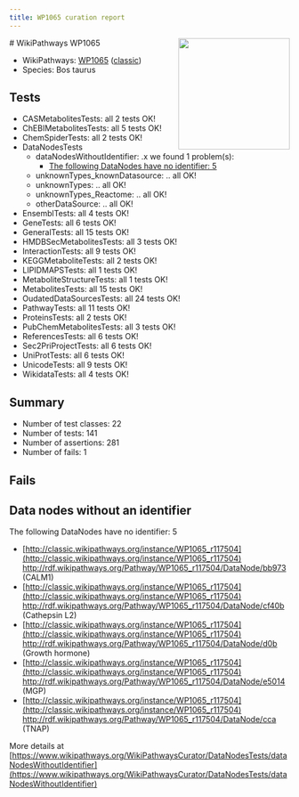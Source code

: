 ```yaml
---
title: WP1065 curation report
---
```


<img style="float: right; width: 200px" src="https://upload.wikimedia.org/wikipedia/commons/thumb/8/83/Wplogo_with_text_500.png/640px-Wplogo_with_text_500.png" />
# WikiPathways WP1065

* WikiPathways: [WP1065](https://wikipathways.org/pathways/WP1065) ([classic](https://classic.wikipathways.org/instance/WP1065))
* Species: Bos taurus
## Tests
* CASMetabolitesTests: all 2 tests OK!
* ChEBIMetabolitesTests: all 5 tests OK!
* ChemSpiderTests: all 2 tests OK!
* DataNodesTests
    * dataNodesWithoutIdentifier: .x we found 1 problem(s):
        * [The following DataNodes have no identifier: 5](#d2d32fa4)
    * unknownTypes_knownDatasource: .. all OK!
    * unknownTypes: .. all OK!
    * unknownTypes_Reactome: .. all OK!
    * otherDataSource: .. all OK!
* EnsemblTests: all 4 tests OK!
* GeneTests: all 6 tests OK!
* GeneralTests: all 15 tests OK!
* HMDBSecMetabolitesTests: all 3 tests OK!
* InteractionTests: all 9 tests OK!
* KEGGMetaboliteTests: all 2 tests OK!
* LIPIDMAPSTests: all 1 tests OK!
* MetaboliteStructureTests: all 1 tests OK!
* MetabolitesTests: all 15 tests OK!
* OudatedDataSourcesTests: all 24 tests OK!
* PathwayTests: all 11 tests OK!
* ProteinsTests: all 2 tests OK!
* PubChemMetabolitesTests: all 3 tests OK!
* ReferencesTests: all 6 tests OK!
* Sec2PriProjectTests: all 6 tests OK!
* UniProtTests: all 6 tests OK!
* UnicodeTests: all 9 tests OK!
* WikidataTests: all 4 tests OK!


## Summary

* Number of test classes: 22
* Number of tests: 141
* Number of assertions: 281
* Number of fails: 1

## Fails

<a name="d2d32fa4" />

## Data nodes without an identifier

The following DataNodes have no identifier: 5

* [http://classic.wikipathways.org/instance/WP1065_r117504](http://classic.wikipathways.org/instance/WP1065_r117504) http://rdf.wikipathways.org/Pathway/WP1065_r117504/DataNode/bb973 (CALM1)
* [http://classic.wikipathways.org/instance/WP1065_r117504](http://classic.wikipathways.org/instance/WP1065_r117504) http://rdf.wikipathways.org/Pathway/WP1065_r117504/DataNode/cf40b (Cathepsin L2)
* [http://classic.wikipathways.org/instance/WP1065_r117504](http://classic.wikipathways.org/instance/WP1065_r117504) http://rdf.wikipathways.org/Pathway/WP1065_r117504/DataNode/d0b (Growth hormone)
* [http://classic.wikipathways.org/instance/WP1065_r117504](http://classic.wikipathways.org/instance/WP1065_r117504) http://rdf.wikipathways.org/Pathway/WP1065_r117504/DataNode/e5014 (MGP)
* [http://classic.wikipathways.org/instance/WP1065_r117504](http://classic.wikipathways.org/instance/WP1065_r117504) http://rdf.wikipathways.org/Pathway/WP1065_r117504/DataNode/cca (TNAP)


More details at [https://www.wikipathways.org/WikiPathwaysCurator/DataNodesTests/dataNodesWithoutIdentifier](https://www.wikipathways.org/WikiPathwaysCurator/DataNodesTests/dataNodesWithoutIdentifier)

